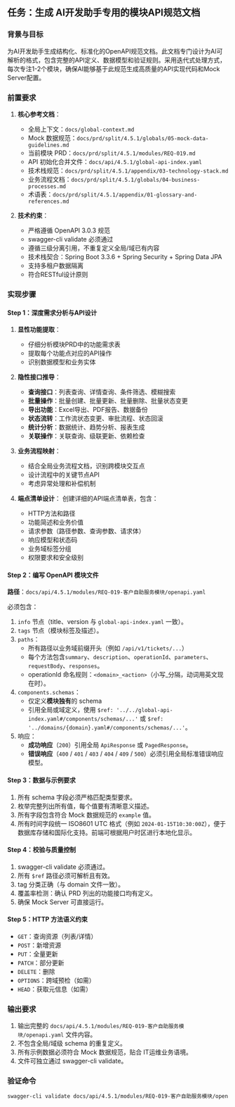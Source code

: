 ## 任务：生成 AI开发助手专用的模块API规范文档

### 背景与目标
为AI开发助手生成结构化、标准化的OpenAPI规范文档。此文档专门设计为AI可解析的格式，包含完整的API定义、数据模型和验证规则。采用迭代式处理方式，每次专注1-2个模块，确保AI能够基于此规范生成高质量的API实现代码和Mock Server配置。

### 前置要求
1. **核心参考文档**：
   - 全局上下文：`docs/global-context.md`
   - Mock 数据规范：`docs/prd/split/4.5.1/globals/05-mock-data-guidelines.md`
   - 当前模块 PRD：`docs/prd/split/4.5.1/modules/REQ-019.md`
   - API 初始化合并文件：`docs/api/4.5.1/global-api-index.yaml`
   - 技术栈规范：`docs/prd/split/4.5.1/appendix/03-technology-stack.md`
   - 业务流程文档：`docs/prd/split/4.5.1/globals/04-business-processes.md`
   - 术语表：`docs/prd/split/4.5.1/appendix/01-glossary-and-references.md`

2. **技术约束**：
   - 严格遵循 OpenAPI 3.0.3 规范
   - swagger-cli validate 必须通过
   - 遵循三级分离引用，不重复定义全局/域已有内容
   - 技术栈契合：Spring Boot 3.3.6 + Spring Security + Spring Data JPA
   - 支持多租户数据隔离
   - 符合RESTful设计原则

### 实现步骤

#### Step 1：深度需求分析与API设计
1. **显性功能提取**：
   - 仔细分析模块PRD中的功能需求表
   - 提取每个功能点对应的API操作
   - 识别数据模型和业务实体

2. **隐性接口推导**：
   - **查询接口**：列表查询、详情查询、条件筛选、模糊搜索
   - **批量操作**：批量创建、批量更新、批量删除、批量状态变更
   - **导出功能**：Excel导出、PDF报告、数据备份
   - **状态流转**：工作流状态变更、审批流程、状态回滚
   - **统计分析**：数据统计、趋势分析、报表生成
   - **关联操作**：关联查询、级联更新、依赖检查

3. **业务流程映射**：
   - 结合全局业务流程文档，识别跨模块交互点
   - 设计流程中的关键节点API
   - 考虑异常处理和补偿机制

4. **端点清单设计**：
   创建详细的API端点清单表，包含：
   - HTTP方法和路径
   - 功能简述和业务价值
   - 请求参数（路径参数、查询参数、请求体）
   - 响应模型和状态码
   - 业务域标签分组
   - 权限要求和安全级别

#### Step 2：编写 OpenAPI 模块文件
**路径**：`docs/api/4.5.1/modules/REQ-019-客户自助服务模块/openapi.yaml`

必须包含：
1. `info` 节点（title、version 与 `global-api-index.yaml` 一致）。
2. `tags` 节点（模块标签及描述）。
3. `paths`：  
   - 所有路径以业务域前缀开头（例如 `/api/v1/tickets/...`）  
   - 每个方法包含`summary`、`description`、`operationId`、`parameters`、`requestBody`、`responses`。  
   - operationId 命名规则：`<domain>_<action>`（小写_分隔，动词用英文现在时）。
4. `components.schemas`：  
   - 仅定义**模块独有**的 schema
   - 引用全局或域定义，使用 `$ref: '../../global-api-index.yaml#/components/schemas/...'` 或 `$ref: '../domains/{domain}.yaml#/components/schemas/...'`。
5. 响应：
   - **成功响应**（`200`）引用全局 `ApiResponse` 或 `PagedResponse`。
   - **错误响应**（`400` / `401` / `403` / `404` / `409` / `500`）必须引用全局标准错误响应模型。

#### Step 3：数据与示例要求
1. 所有 schema 字段必须严格匹配类型要求。
2. 枚举完整列出所有值，每个值要有清晰意义描述。
3. 所有字段包含符合 Mock 数据规范的 `example` 值。
4. 所有时间字段统一 ISO8601 UTC 格式（例如 `2024-01-15T10:30:00Z`），便于数据库存储和国际化支持。前端可根据用户时区进行本地化显示。

#### Step 4：校验与质量控制
1. swagger-cli validate 必须通过。
2. 所有 `$ref` 路径必须可解析且有效。
3. tag 分类正确（与 domain 文件一致）。
4. 覆盖率检测：确认 PRD 列出的功能接口均有定义。
5. 确保 Mock Server 可直接运行。

#### Step 5：HTTP 方法语义约束
- `GET`：查询资源（列表/详情）
- `POST`：新增资源
- `PUT`：全量更新
- `PATCH`：部分更新
- `DELETE`：删除
- `OPTIONS`：跨域预检（如需）
- `HEAD`：获取元信息（如需）

### 输出要求
1. 输出完整的 `docs/api/4.5.1/modules/REQ-019-客户自助服务模块/openapi.yaml` 文件内容。
2. 不包含全局/域级 schema 的重复定义。
3. 所有示例数据必须符合 Mock 数据规范，贴合 IT运维业务语境。
4. 文件可独立通过 swagger-cli validate。

### 验证命令
```bash
swagger-cli validate docs/api/4.5.1/modules/REQ-019-客户自助服务模块/openapi.yaml
